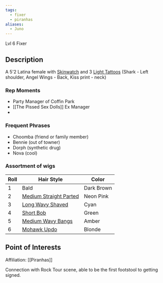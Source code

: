 ```yaml
---
tags:
  - fixer
  - piranhas
aliases:
  - Juno
---
```

Lvl 6 Fixer

## Description
A 5'2 Latina female with [Skinwatch](https://www.worldanvil.com/w/cyberpunk-jokerkiller/a/fashionware-article) and 3 [Light Tattoos](https://www.worldanvil.com/w/cyberpunk-jokerkiller/a/fashionware-article) (Shark - Left shoulder, Angel Wings - Back, Kiss print - neck)
### Rep Moments
- Party Manager of Coffin Park
- [[The Pissed Sex Dolls]] Ex Manager
- 
### Frequent Phrases
- Choomba (friend or family member)
- Bennie (out of towner)
- Dorph (synthetic drug)
- Nova (cool)
### Assortment of wigs

| Roll | Hair Style                                                                                                                                      | Color      |
| ---- | ----------------------------------------------------------------------------------------------------------------------------------------------- | ---------- |
| 1    | Bald                                                                                                                                            | Dark Brown |
| 2    | [Medium Straight Parted](https://static.wikia.nocookie.net/sims-4-files/images/7/7a/MediumStraightParted.png/revision/latest?cb=20210917171232) | Neon Pink  |
| 3    | [Long Wavy Shaved](https://static.wikia.nocookie.net/sims-4-files/images/7/7c/LongWavyShaved.png/revision/latest?cb=20210917171339)             | Cyan       |
| 4    | [Short Bob](https://static.wikia.nocookie.net/sims-4-files/images/2/2a/ShortBob.png/revision/latest?cb=20210917171941)                          | Green      |
| 5    | [Medium Wavy Bangs](https://static.wikia.nocookie.net/sims-4-files/images/6/66/MediumWavyBangs.png/revision/latest?cb=20210917171214)           | Amber      |
| 6    | [Mohawk Updo](https://static.wikia.nocookie.net/sims-4-files/images/6/67/YfHair_EF11MohawkUpdo.png/revision/latest?cb=20210920112307)           | Blonde     |


## Point of Interests

Affiliation: [[Piranhas]]

Connection with Rock Tour scene, able to be the first footstool to getting signed.

